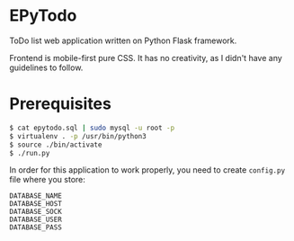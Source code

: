 # EPyTodo
ToDo list web application written on Python Flask framework.

Frontend is mobile-first pure CSS. It has no creativity, as I didn't have any guidelines to follow.

# Prerequisites

```sh
$ cat epytodo.sql | sudo mysql -u root -p
$ virtualenv . -p /usr/bin/python3
$ source ./bin/activate
$ ./run.py
```

In order for this application to work properly, you need to create `config.py` file where you store:
```
DATABASE_NAME
DATABASE_HOST
DATABASE_SOCK
DATABASE_USER
DATABASE_PASS
```
